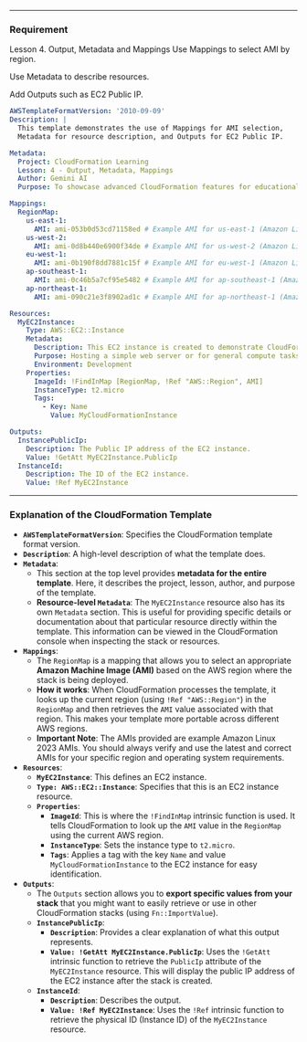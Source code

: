 ----

### Requirement

Lesson 4. Output, Metadata and Mappings
Use Mappings to select AMI by region.

Use Metadata to describe resources.

Add Outputs such as EC2 Public IP.

```yaml
AWSTemplateFormatVersion: '2010-09-09'
Description: |
  This template demonstrates the use of Mappings for AMI selection,
  Metadata for resource description, and Outputs for EC2 Public IP.

Metadata:
  Project: CloudFormation Learning
  Lesson: 4 - Output, Metadata, Mappings
  Author: Gemini AI
  Purpose: To showcase advanced CloudFormation features for educational purposes.

Mappings:
  RegionMap:
    us-east-1:
      AMI: ami-053b0d53cd71158ed # Example AMI for us-east-1 (Amazon Linux 2023 HVM kernel-6.1)
    us-west-2:
      AMI: ami-0d8b440e6900f34de # Example AMI for us-west-2 (Amazon Linux 2023 HVM kernel-6.1)
    eu-west-1:
      AMI: ami-0b190f8dd7881c15f # Example AMI for eu-west-1 (Amazon Linux 2023 HVM kernel-6.1)
    ap-southeast-1:
      AMI: ami-0c46b5a7cf95e5482 # Example AMI for ap-southeast-1 (Amazon Linux 2023 HVM kernel-6.1)
    ap-northeast-1:
      AMI: ami-090c21e3f8902ad1c # Example AMI for ap-northeast-1 (Amazon Linux 2023 HVM kernel-6.1)

Resources:
  MyEC2Instance:
    Type: AWS::EC2::Instance
    Metadata:
      Description: This EC2 instance is created to demonstrate CloudFormation features.
      Purpose: Hosting a simple web server or for general compute tasks.
      Environment: Development
    Properties:
      ImageId: !FindInMap [RegionMap, !Ref "AWS::Region", AMI]
      InstanceType: t2.micro
      Tags:
        - Key: Name
          Value: MyCloudFormationInstance

Outputs:
  InstancePublicIp:
    Description: The Public IP address of the EC2 instance.
    Value: !GetAtt MyEC2Instance.PublicIp
  InstanceId:
    Description: The ID of the EC2 instance.
    Value: !Ref MyEC2Instance

```

-----

### Explanation of the CloudFormation Template

  * **`AWSTemplateFormatVersion`**: Specifies the CloudFormation template format version.
  * **`Description`**: A high-level description of what the template does.
  * **`Metadata`**:
      * This section at the top level provides **metadata for the entire template**. Here, it describes the project, lesson, author, and purpose of the template.
      * **Resource-level `Metadata`**: The `MyEC2Instance` resource also has its own `Metadata` section. This is useful for providing specific details or documentation about that particular resource directly within the template. This information can be viewed in the CloudFormation console when inspecting the stack or resources.
  * **`Mappings`**:
      * The `RegionMap` is a mapping that allows you to select an appropriate **Amazon Machine Image (AMI)** based on the AWS region where the stack is being deployed.
      * **How it works**: When CloudFormation processes the template, it looks up the current region (using `!Ref "AWS::Region"`) in the `RegionMap` and then retrieves the `AMI` value associated with that region. This makes your template more portable across different AWS regions.
      * **Important Note**: The AMIs provided are example Amazon Linux 2023 AMIs. You should always verify and use the latest and correct AMIs for your specific region and operating system requirements.
  * **`Resources`**:
      * **`MyEC2Instance`**: This defines an EC2 instance.
      * **`Type: AWS::EC2::Instance`**: Specifies that this is an EC2 instance resource.
      * **`Properties`**:
          * **`ImageId`**: This is where the `!FindInMap` intrinsic function is used. It tells CloudFormation to look up the `AMI` value in the `RegionMap` using the current AWS region.
          * **`InstanceType`**: Sets the instance type to `t2.micro`.
          * **`Tags`**: Applies a tag with the key `Name` and value `MyCloudFormationInstance` to the EC2 instance for easy identification.
  * **`Outputs`**:
      * The `Outputs` section allows you to **export specific values from your stack** that you might want to easily retrieve or use in other CloudFormation stacks (using `Fn::ImportValue`).
      * **`InstancePublicIp`**:
          * **`Description`**: Provides a clear explanation of what this output represents.
          * **`Value: !GetAtt MyEC2Instance.PublicIp`**: Uses the `!GetAtt` intrinsic function to retrieve the `PublicIp` attribute of the `MyEC2Instance` resource. This will display the public IP address of the EC2 instance after the stack is created.
      * **`InstanceId`**:
          * **`Description`**: Describes the output.
          * **`Value: !Ref MyEC2Instance`**: Uses the `!Ref` intrinsic function to retrieve the physical ID (Instance ID) of the `MyEC2Instance` resource.

